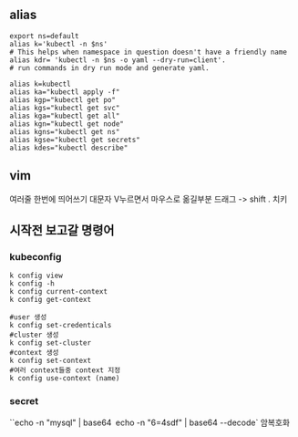 ## alias
```
export ns=default
alias k='kubectl -n $ns' 
# This helps when namespace in question doesn't have a friendly name 
alias kdr= 'kubectl -n $ns -o yaml --dry-run=client'.  
# run commands in dry run mode and generate yaml.

alias k=kubectl
alias ka="kubectl apply -f"
alias kgp="kubectl get po"
alias kgs="kubectl get svc"
alias kga="kubectl get all"
alias kgn="kubectl get node"
alias kgns="kubectl get ns"
alias kgse="kubectl get secrets"
alias kdes="kubectl describe"
```

## vim
 여러줄 한번에 띄어쓰기 
 대문자 V누르면서 마우스로 옮길부분 드래그 -> shift . 치키

## 시작전 보고갈 명령어
### kubeconfig
```
k config view
k config -h 
k config current-context
k config get-context

#user 생성
k config set-credenticals
#cluster 생성
k config set-cluster
#context 생성
k config set-context
#여러 context들중 context 지정
k config use-context (name)

```

### secret
``echo -n "mysql" | base64`
`echo -n "6=4sdf" | base64 --decode`
암복호화 

